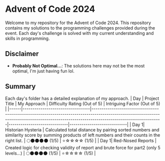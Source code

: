 
# Advent of Code 2024
Welcome to my repository for the Advent of Code 2024. This repository contains my solutions to the programming challenges provided during the event. Each day's challenge is solved with my current understanding and skills in programming.

## Disclaimer
-  **Probably Not Optimal...**: The solutions here may not be the most optimal, I'm just having fun lol.

## Summary
Each day's folder has a detailed explanation of my approach.
| Day | Project Title | My Approach | Difficulty Rating (Out of 5) | Intriguing Factor (Out of 5) |
|------|----------------------------------|-----------------------------------------------------------------------------------------------------------------------------------------------------------------------------------------------|------------------------------|-----------------------------|
| Day 1| Historian Hysteria | Calculated total distance by pairing sorted numbers and similarity score by summing products of left numbers and their counts in the right list. | 🌕🌑🌑🌑🌑 (1/5) | ⭐️☆☆☆☆ (1/5) |
| Day 1| Red-Nosed Reports | Created logic for checking validity of report and brute force for part2 (only 5 levels...) | 🌕🌑🌑🌑🌑 (1/5) | ⭐️☆☆☆☆ (1/5) |